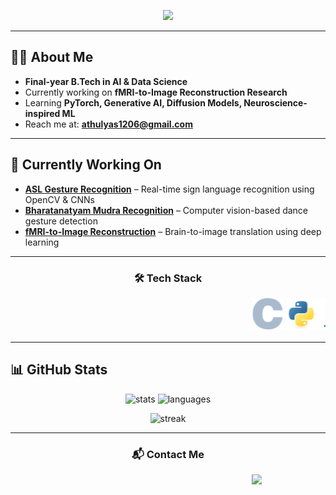 <!-- Typing Intro -->
<p align="center">
  <a href="https://github.com/athulyas1206">
    <img src="https://readme-typing-svg.herokuapp.com?size=25&duration=6000&pause=1000&color=00AEEF&center=true&vCenter=true&width=700&lines=Hi%2C+I+am+Athulya+S;AI+%26+Data+Science+B.Tech+Final-Year+Student;Exploring+the+Future+with+AI">
  </a>
</p>

---

## 👩‍💻 About Me  
-  **Final-year B.Tech in AI & Data Science**  
-  Currently working on **fMRI-to-Image Reconstruction Research**  
-  Learning **PyTorch, Generative AI, Diffusion Models, Neuroscience-inspired ML**  
-  Reach me at: **athulyas1206@gmail.com**  

---

## 🚀 Currently Working On  
- [**ASL Gesture Recognition**](#) – Real-time sign language recognition using OpenCV & CNNs  
- [**Bharatanatyam Mudra Recognition**](#) – Computer vision-based dance gesture detection   
- [**fMRI-to-Image Reconstruction**](#) – Brain-to-image translation using deep learning  

---

<h3 align="center">🛠 Tech Stack</h3>

<p align="center">
  <marquee behavior="scroll" direction="left" scrollamount="6">
    <img src="https://raw.githubusercontent.com/devicons/devicon/master/icons/c/c-original.svg" alt="C" width="50" height="50"/>
    <img src="https://raw.githubusercontent.com/devicons/devicon/master/icons/python/python-original.svg" alt="Python" width="50" height="50"/>
    <img src="https://raw.githubusercontent.com/devicons/devicon/master/icons/java/java-original.svg" alt="Java" width="50" height="50"/>
    <img src="https://www.vectorlogo.zone/logos/opencv/opencv-icon.svg" alt="OpenCV" width="50" height="50"/>
    <img src="https://upload.wikimedia.org/wikipedia/commons/0/05/Scikit_learn_logo_small.svg" alt="Scikit Learn" width="50" height="50"/>
    <img src="https://www.vectorlogo.zone/logos/tensorflow/tensorflow-icon.svg" alt="TensorFlow" width="50" height="50"/>
    <img src="https://www.vectorlogo.zone/logos/git-scm/git-scm-icon.svg" alt="Git" width="50" height="50"/>
  </marquee>
</p>

---

## 📊 GitHub Stats  
<p align="center">
  <img src="https://github-readme-stats.vercel.app/api?username=athulyas1206&show_icons=true&theme=tokyonight" alt="stats" height="150"/>
  <img src="https://github-readme-stats.vercel.app/api/top-langs/?username=athulyas1206&layout=compact&theme=tokyonight" alt="languages" height="150"/>
</p>

<p align="center">
  <img src="https://streak-stats.demolab.com/?user=athulyas1206&theme=tokyonight" alt="streak" height="150"/>
</p>

---
<!--
## 📈 Activity Graph  
[![Athulya's github activity graph](https://github-readme-activity-graph.vercel.app/graph?username=athulyas1206&theme=react-dark)](https://github.com/ashutosh00710/github-readme-activity-graph)

---
-->
<h3 align="center">📬 Contact Me</h3>

<p align="center">
  <marquee behavior="scroll" direction="left" scrollamount="6">
    <a href="https://linkedin.com/in/athulyasofficial" target="_blank">
      <img src="https://img.shields.io/badge/LinkedIn-0077B5?style=for-the-badge&logo=linkedin&logoColor=white"/>
    </a>
  </marquee>
</p>



